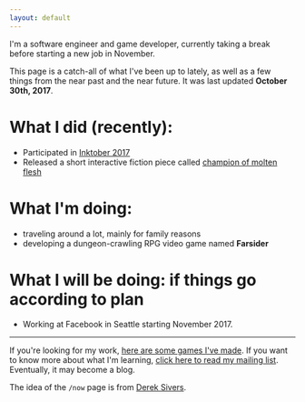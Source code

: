 ```yaml
---
layout: default
---
```


I'm a software engineer and game developer, currently taking a break before starting a new job in November.

This page is a catch-all of what I've been up to lately, as well as a few things from the near past and the near future. It was last updated **October 30th, 2017**.

# What I did (recently):

* Participated in [Inktober 2017](https://twitter.com/dmliao/status/920480659797413888)
* Released a short interactive fiction piece called [champion of molten flesh](https://amorphous.itch.io/champion)

# What I'm doing:

* traveling around a lot, mainly for family reasons
* developing a dungeon-crawling RPG video game named **Farsider**

# What I will be doing: <span class='small'>if things go according to plan</span>

* Working at Facebook in Seattle starting November 2017.

---

If you're looking for my work, [here are some games I've made](http://amorphous.itch.io). If you want to know more about what I'm learning, [click here to read my mailing list](https://tinyletter.com/amorphous). Eventually, it may become a blog.

The idea of the `/now` page is from [Derek Sivers](https://sivers.org/nowff). 
